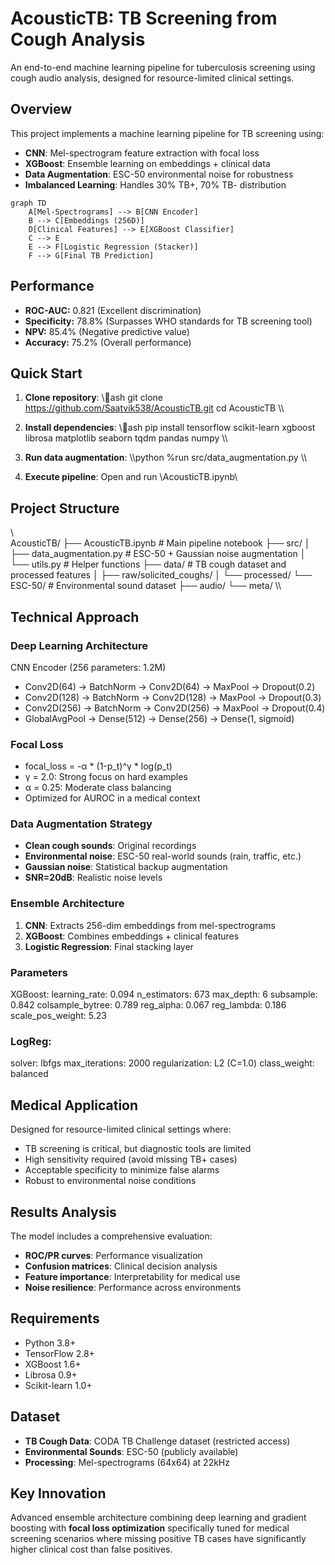 ﻿# AcousticTB: TB Screening from Cough Analysis

An end-to-end machine learning pipeline for tuberculosis screening using cough audio analysis, designed for resource-limited clinical settings.

## Overview

This project implements a machine learning pipeline for TB screening using:
- **CNN**: Mel-spectrogram feature extraction with focal loss
- **XGBoost**: Ensemble learning on embeddings + clinical data
- **Data Augmentation**: ESC-50 environmental noise for robustness
- **Imbalanced Learning**: Handles 30% TB+, 70% TB- distribution

```mermaid
graph TD
    A[Mel-Spectrograms] --> B[CNN Encoder]
    B --> C[Embeddings (256D)]
    D[Clinical Features] --> E[XGBoost Classifier]
    C --> E
    E --> F[Logistic Regression (Stacker)]
    F --> G[Final TB Prediction]
````

## Performance

- **ROC-AUC:** 0.821 (Excellent discrimination)  
- **Specificity:** 78.8% (Surpasses WHO standards for TB screening tool)  
- **NPV:** 85.4% (Negative predictive value)  
- **Accuracy:** 75.2% (Overall performance)  

## Quick Start

1. **Clone repository**:
  \\\ash
  git clone https://github.com/Saatvik538/AcousticTB.git
  cd AcousticTB
  \\\

2. **Install dependencies**:
  \\\ash
  pip install tensorflow scikit-learn xgboost librosa matplotlib seaborn tqdm pandas numpy
  \\\

3. **Run data augmentation**:
  \\\python
  %run src/data_augmentation.py
  \\\

4. **Execute pipeline**: Open and run \AcousticTB.ipynb\

## Project Structure

\\\
AcousticTB/
├── AcousticTB.ipynb              # Main pipeline notebook
├── src/
│   ├── data_augmentation.py      # ESC-50 + Gaussian noise augmentation
│   └── utils.py                  # Helper functions
├── data/                         # TB cough dataset and processed features
│   ├── raw/solicited_coughs/
│   └── processed/
└── ESC-50/                       # Environmental sound dataset
   ├── audio/
   └── meta/
\\\

## Technical Approach

### Deep Learning Architecture 
CNN Encoder (256 parameters: 1.2M)
- Conv2D(64) → BatchNorm → Conv2D(64) → MaxPool → Dropout(0.2)
- Conv2D(128) → BatchNorm → Conv2D(128) → MaxPool → Dropout(0.3)  
- Conv2D(256) → BatchNorm → Conv2D(256) → MaxPool → Dropout(0.4)
- GlobalAvgPool → Dense(512) → Dense(256) → Dense(1, sigmoid)

### Focal Loss
- focal_loss = -α * (1-p_t)^γ * log(p_t)
- γ = 2.0: Strong focus on hard examples
- α = 0.25: Moderate class balancing
- Optimized for AUROC in a medical context

### Data Augmentation Strategy
- **Clean cough sounds**: Original recordings
- **Environmental noise**: ESC-50 real-world sounds (rain, traffic, etc.)
- **Gaussian noise**: Statistical backup augmentation
- **SNR=20dB**: Realistic noise levels

### Ensemble Architecture
1. **CNN**: Extracts 256-dim embeddings from mel-spectrograms
2. **XGBoost**: Combines embeddings + clinical features
3. **Logistic Regression**: Final stacking layer

### Parameters
XGBoost:
learning_rate: 0.094
n_estimators: 673
max_depth: 6
subsample: 0.842
colsample_bytree: 0.789
reg_alpha: 0.067
reg_lambda: 0.186
scale_pos_weight: 5.23

### LogReg: 
solver: lbfgs
max_iterations: 2000
regularization: L2 (C=1.0)
class_weight: balanced

## Medical Application

Designed for resource-limited clinical settings where:
- TB screening is critical, but diagnostic tools are limited
- High sensitivity required (avoid missing TB+ cases)
- Acceptable specificity to minimize false alarms
- Robust to environmental noise conditions

## Results Analysis

The model includes a comprehensive evaluation:
- **ROC/PR curves**: Performance visualization
- **Confusion matrices**: Clinical decision analysis  
- **Feature importance**: Interpretability for medical use
- **Noise resilience**: Performance across environments

## Requirements

- Python 3.8+
- TensorFlow 2.8+
- XGBoost 1.6+
- Librosa 0.9+
- Scikit-learn 1.0+

## Dataset

- **TB Cough Data**: CODA TB Challenge dataset (restricted access)
- **Environmental Sounds**: ESC-50 (publicly available)
- **Processing**: Mel-spectrograms (64x64) at 22kHz

## Key Innovation

Advanced ensemble architecture combining deep learning and gradient boosting with **focal loss optimization** specifically tuned for medical screening scenarios where missing positive TB cases have significantly higher clinical cost than false positives.




